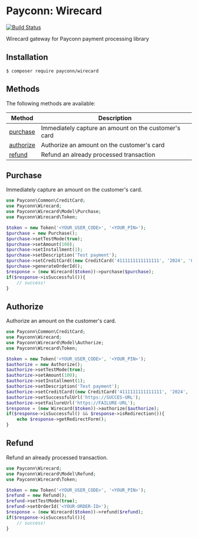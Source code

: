 # Payconn: Wirecard

[![Build Status](https://travis-ci.com/payconn/wirecard.svg?branch=master)](https://travis-ci.com/payconn/wirecard)

Wirecard gateway for Payconn payment processing library

## Installation

    $ composer require payconn/wirecard

## Methods

The following methods are available:

Method | Description
--- | --- 
[purchase](#purchase)| Immediately capture an amount on the customer's card
[authorize](#authorize)| Authorize an amount on the customer's card
[refund](#refund)| Refund an already processed transaction

## Purchase

Immediately capture an amount on the customer's card.

```php
use Payconn\Common\CreditCard;
use Payconn\Wirecard;
use Payconn\Wirecard\Model\Purchase;
use Payconn\Wirecard\Token;

$token = new Token('<YOUR_USER_CODE>', '<YOUR_PIN>');
$purchase = new Purchase();
$purchase->setTestMode(true);
$purchase->setAmount(100);
$purchase->setInstallment(1);
$purchase->setDescription('Test payment');
$purchase->setCreditCard((new CreditCard('4111111111111111', '2024', '01', '123'))->setHolderName('Murat Sac'));
$purchase->generateOrderId();
$response = (new Wirecard($token))->purchase($purchase);
if($response->isSuccessful()){
    // success!
}
```

## Authorize

Authorize an amount on the customer's card.

```php
use Payconn\Common\CreditCard;
use Payconn\Wirecard;
use Payconn\Wirecard\Model\Authorize;
use Payconn\Wirecard\Token;

$token = new Token('<YOUR_USER_CODE>', '<YOUR_PIN>');
$authorize = new Authorize();
$authorize->setTestMode(true);
$authorize->setAmount(100);
$authorize->setInstallment(1);
$authorize->setDescription('Test payment');
$authorize->setCreditCard((new CreditCard('4111111111111111', '2024', '01', '123'))->setHolderName('Murat Sac'));
$authorize->setSuccessfulUrl('https://SUCCES-URL');
$authorize->setFailureUrl('https://FAILURE-URL');
$response = (new Wirecard($token))->authorize($authorize);
if($response->isSuccessful() && $response->isRedirection()){
    echo $response->getRedirectForm();
}
```

## Refund

Refund an already processed transaction.

```php
use Payconn\Wirecard;
use Payconn\Wirecard\Model\Refund;
use Payconn\Wirecard\Token;

$token = new Token('<YOUR_USER_CODE>', '<YOUR_PIN>');
$refund = new Refund();
$refund->setTestMode(true);
$refund->setOrderId('<YOUR-ORDER-ID>');
$response = (new Wirecard($token))->refund($refund);
if($response->isSuccessful()){
    // success!
}
```
